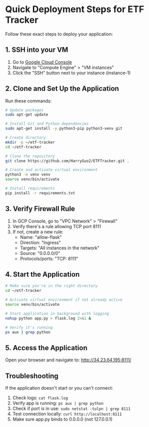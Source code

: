 # Quick Deployment Steps for ETF Tracker

Follow these exact steps to deploy your application:

## 1. SSH into your VM

1. Go to [Google Cloud Console](https://console.cloud.google.com/)
2. Navigate to "Compute Engine" > "VM instances"
3. Click the "SSH" button next to your instance (instance-1)

## 2. Clone and Set Up the Application

Run these commands:

```bash
# Update packages
sudo apt-get update

# Install Git and Python dependencies
sudo apt-get install -y python3-pip python3-venv git

# Create directory
mkdir -p ~/etf-tracker
cd ~/etf-tracker

# Clone the repository
git clone https://github.com/HarryGuo2/ETFTracker.git .

# Create and activate virtual environment
python3 -m venv venv
source venv/bin/activate

# Install requirements
pip install -r requirements.txt
```

## 3. Verify Firewall Rule

1. In GCP Console, go to "VPC Network" > "Firewall"
2. Verify there's a rule allowing TCP port 8111
3. If not, create a new rule:
   - Name: "allow-flask"
   - Direction: "Ingress"
   - Targets: "All instances in the network"
   - Source: "0.0.0.0/0"
   - Protocols/ports: "TCP: 8111"

## 4. Start the Application

```bash
# Make sure you're in the right directory
cd ~/etf-tracker

# Activate virtual environment if not already active
source venv/bin/activate

# Start application in background with logging
nohup python app.py > flask.log 2>&1 &

# Verify it's running
ps aux | grep python
```

## 5. Access the Application

Open your browser and navigate to:
http://34.23.64.195:8111/

## Troubleshooting

If the application doesn't start or you can't connect:

1. Check logs: `cat flask.log`
2. Verify app is running: `ps aux | grep python`
3. Check if port is in use: `sudo netstat -tulpn | grep 8111`
4. Test connection locally: `curl http://localhost:8111`
5. Make sure app.py binds to 0.0.0.0 (not 127.0.0.1) 